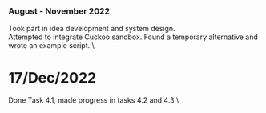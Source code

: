 ### August - November 2022
Took part in idea development and system design. \
Attempted to integrate Cuckoo sandbox. Found a temporary alternative and wrote an example script. \

# 17/Dec/2022
Done Task 4.1, made progress in tasks 4.2 and 4.3 \
